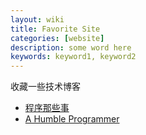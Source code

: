 ```yaml
---
layout: wiki
title: Favorite Site
categories: [website]
description: some word here
keywords: keyword1, keyword2
---
```


收藏一些技术博客

- [程序那些事](http://www.flydean.com/)
- [A Humble Programmer](https://hezhigang.github.io/)

